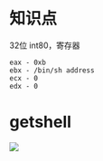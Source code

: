 
# 知识点
32位 int80，寄存器
```
eax - 0xb
ebx - /bin/sh address
ecx - 0
edx - 0
```

# getshell
![](https://r2.20161023.xyz/pic/20250515074913127.png)